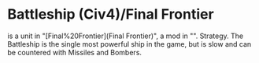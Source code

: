 # Battleship (Civ4)/Final Frontier

 is a unit in "[Final%20Frontier](Final Frontier)", a mod in "".
Strategy.
The Battleship is the single most powerful ship in the game, but is slow and can be countered with Missiles and Bombers.